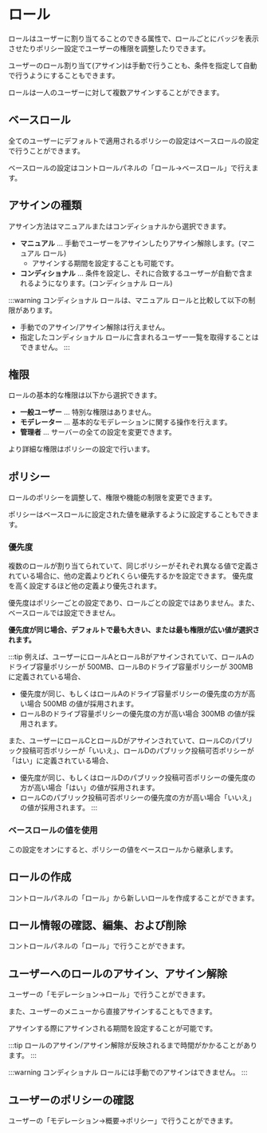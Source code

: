 # ロール

ロールはユーザーに割り当てることのできる属性で、ロールごとにバッジを表示させたりポリシー設定でユーザーの権限を調整したりできます。

ユーザーのロール割り当て(アサイン)は手動で行うことも、条件を指定して自動で行うようにすることもできます。

ロールは一人のユーザーに対して複数アサインすることができます。

## ベースロール

全てのユーザーにデフォルトで適用されるポリシーの設定はベースロールの設定で行うことができます。

ベースロールの設定はコントロールパネルの「ロール→ベースロール」で行えます。

## アサインの種類
アサイン方法はマニュアルまたはコンディショナルから選択できます。

- **マニュアル** ... 手動でユーザーをアサインしたりアサイン解除します。(マニュアル ロール)
	- アサインする期間を設定することも可能です。
- **コンディショナル** ... 条件を設定し、それに合致するユーザーが自動で含まれるようになります。(コンディショナル ロール)

:::warning
コンディショナル ロールは、マニュアル ロールと比較して以下の制限があります。

- 手動でのアサイン/アサイン解除は行えません。
- 指定したコンディショナル ロールに含まれるユーザー一覧を取得することはできません。
:::

## 権限
ロールの基本的な権限は以下から選択できます。

- **一般ユーザー** ... 特別な権限はありません。
- **モデレーター** ... 基本的なモデレーションに関する操作を行えます。
- **管理者** ... サーバーの全ての設定を変更できます。

より詳細な権限はポリシーの設定で行います。

## ポリシー
ロールのポリシーを調整して、権限や機能の制限を変更できます。

ポリシーはベースロールに設定された値を継承するように設定することもできます。

### 優先度

複数のロールが割り当てられていて、同じポリシーがそれぞれ異なる値で定義されている場合に、他の定義よりどれくらい優先するかを設定できます。
優先度を高く設定するほど他の定義より優先されます。

優先度はポリシーごとの設定であり、ロールごとの設定ではありません。また、ベースロールでは設定できません。

**優先度が同じ場合、デフォルトで最も大きい、または最も権限が広い値が選択されます。**

:::tip
例えば、ユーザーにロールAとロールBがアサインされていて、ロールAのドライブ容量ポリシーが 500MB、ロールBのドライブ容量ポリシーが 300MB に定義されている場合、

- 優先度が同じ、もしくはロールAのドライブ容量ポリシーの優先度の方が高い場合 500MB の値が採用されます。
- ロールBのドライブ容量ポリシーの優先度の方が高い場合 300MB の値が採用されます。

また、ユーザーにロールCとロールDがアサインされていて、ロールCのパブリック投稿可否ポリシーが「いいえ」、ロールDのパブリック投稿可否ポリシーが「はい」に定義されている場合、

- 優先度が同じ、もしくはロールDのパブリック投稿可否ポリシーの優先度の方が高い場合「はい」の値が採用されます。
- ロールCのパブリック投稿可否ポリシーの優先度の方が高い場合「いいえ」の値が採用されます。
:::

### ベースロールの値を使用

この設定をオンにすると、ポリシーの値をベースロールから継承します。

## ロールの作成

コントロールパネルの「ロール」から新しいロールを作成することができます。

## ロール情報の確認、編集、および削除

コントロールパネルの「ロール」で行うことができます。

## ユーザーへのロールのアサイン、アサイン解除

ユーザーの「モデレーション→ロール」で行うことができます。

また、ユーザーのメニューから直接アサインすることもできます。

アサインする際にアサインされる期間を設定することが可能です。

:::tip
ロールのアサイン/アサイン解除が反映されるまで時間がかかることがあります。
:::

:::warning
コンディショナル ロールには手動でのアサインはできません。
:::

## ユーザーのポリシーの確認

ユーザーの「モデレーション→概要→ポリシー」で行うことができます。
